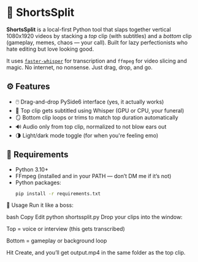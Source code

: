 # 🐢 ShortsSplit

**ShortsSplit** is a local-first Python tool that slaps together vertical 1080x1920 videos by stacking a *top* clip (with subtitles) and a *bottom* clip (gameplay, memes, chaos — your call). Built for lazy perfectionists who hate editing but love looking good.

It uses [`faster-whisper`](https://github.com/guillaumekln/faster-whisper) for transcription and `ffmpeg` for video slicing and magic. No internet, no nonsense. Just drag, drop, and go.

## ⚙️ Features
- 🖱️ Drag-and-drop PySide6 interface (yes, it actually works)
- 🧠 Top clip gets subtitled using Whisper (GPU or CPU, your funeral)
- 🪞 Bottom clip loops or trims to match top duration automatically
- 🔊 Audio only from top clip, normalized to not blow ears out
- 🌗 Light/dark mode toggle (for when you're feeling emo)

## 🧪 Requirements
- Python 3.10+
- FFmpeg (installed and in your PATH — don’t DM me if it’s not)
- Python packages:
  ```bash
  pip install -r requirements.txt
🚀 Usage
Run it like a boss:

bash
Copy
Edit
python shortssplit.py
Drop your clips into the window:

Top = voice or interview (this gets transcribed)

Bottom = gameplay or background loop

Hit Create, and you’ll get output.mp4 in the same folder as the top clip.
